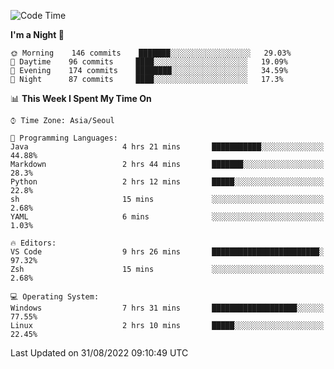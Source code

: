 <!--START_SECTION:waka-->
![Code Time](http://img.shields.io/badge/Code%20Time-1%2C390%20hrs%2052%20mins-blue)

**I'm a Night 🦉** 

```text
🌞 Morning    146 commits    ███████░░░░░░░░░░░░░░░░░░   29.03% 
🌆 Daytime    96 commits     ████░░░░░░░░░░░░░░░░░░░░░   19.09% 
🌃 Evening    174 commits    ████████░░░░░░░░░░░░░░░░░   34.59% 
🌙 Night      87 commits     ████░░░░░░░░░░░░░░░░░░░░░   17.3%

```


📊 **This Week I Spent My Time On** 

```text
⌚︎ Time Zone: Asia/Seoul

💬 Programming Languages: 
Java                     4 hrs 21 mins       ███████████░░░░░░░░░░░░░░   44.88% 
Markdown                 2 hrs 44 mins       ███████░░░░░░░░░░░░░░░░░░   28.3% 
Python                   2 hrs 12 mins       █████░░░░░░░░░░░░░░░░░░░░   22.8% 
sh                       15 mins             ░░░░░░░░░░░░░░░░░░░░░░░░░   2.68% 
YAML                     6 mins              ░░░░░░░░░░░░░░░░░░░░░░░░░   1.03%

🔥 Editors: 
VS Code                  9 hrs 26 mins       ████████████████████████░   97.32% 
Zsh                      15 mins             ░░░░░░░░░░░░░░░░░░░░░░░░░   2.68%

💻 Operating System: 
Windows                  7 hrs 31 mins       ███████████████████░░░░░░   77.55% 
Linux                    2 hrs 10 mins       █████░░░░░░░░░░░░░░░░░░░░   22.45%

```


 Last Updated on 31/08/2022 09:10:49 UTC
<!--END_SECTION:waka-->
